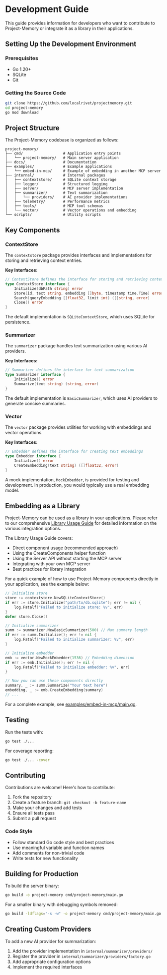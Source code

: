 # Development Guide

This guide provides information for developers who want to contribute to Project-Memory or integrate it as a library in their applications.

## Setting Up the Development Environment

### Prerequisites

- Go 1.20+
- SQLite
- Git

### Getting the Source Code

```bash
git clone https://github.com/localrivet/projectmemory.git
cd project-memory
go mod download
```

## Project Structure

The Project-Memory codebase is organized as follows:

```
project-memory/
├── cmd/                  # Application entry points
│   └── project-memory/   # Main server application
├── docs/                 # Documentation
├── examples/             # Example applications
│   └── embed-in-mcp/     # Example of embedding in another MCP server
├── internal/             # Internal packages
│   ├── contextstore/     # SQLite context storage
│   ├── logger/           # Structured logging
│   ├── server/           # MCP server implementation
│   ├── summarizer/       # Text summarization
│   │   └── providers/    # AI provider implementations
│   ├── telemetry/        # Performance metrics
│   ├── tools/            # MCP tool schemas
│   └── vector/           # Vector operations and embedding
└── scripts/              # Utility scripts
```

## Key Components

### ContextStore

The `contextstore` package provides interfaces and implementations for storing and retrieving context entries.

**Key Interfaces:**

```go
// ContextStore defines the interface for storing and retrieving context
type ContextStore interface {
    Initialize(dbPath string) error
    Store(id, text string, embedding []byte, timestamp time.Time) error
    Search(queryEmbedding []float32, limit int) ([]string, error)
    Close() error
}
```

The default implementation is `SQLiteContextStore`, which uses SQLite for persistence.

### Summarizer

The `summarizer` package handles text summarization using various AI providers.

**Key Interfaces:**

```go
// Summarizer defines the interface for text summarization
type Summarizer interface {
    Initialize() error
    Summarize(text string) (string, error)
}
```

The default implementation is `BasicSummarizer`, which uses AI providers to generate concise summaries.

### Vector

The `vector` package provides utilities for working with embeddings and vector operations.

**Key Interfaces:**

```go
// Embedder defines the interface for creating text embeddings
type Embedder interface {
    Initialize() error
    CreateEmbedding(text string) ([]float32, error)
}
```

A mock implementation, `MockEmbedder`, is provided for testing and development. In production, you would typically use a real embedding model.

## Embedding as a Library

Project-Memory can be used as a library in your applications. Please refer to our comprehensive [Library Usage Guide](library_usage.md) for detailed information on the various integration options.

The Library Usage Guide covers:

- Direct component usage (recommended approach)
- Using the CreateComponents helper function
- Using the Server API without starting the MCP server
- Integrating with your own MCP server
- Best practices for library integration

For a quick example of how to use Project-Memory components directly in your application, see the example below:

```go
// Initialize store
store := contextstore.NewSQLiteContextStore()
if err := store.Initialize("path/to/db.sqlite"); err != nil {
    log.Fatalf("Failed to initialize store: %v", err)
}
defer store.Close()

// Initialize summarizer
summ := summarizer.NewBasicSummarizer(500) // Max summary length
if err := summ.Initialize(); err != nil {
    log.Fatalf("Failed to initialize summarizer: %v", err)
}

// Initialize embedder
emb := vector.NewMockEmbedder(1536) // Embedding dimension
if err := emb.Initialize(); err != nil {
    log.Fatalf("Failed to initialize embedder: %v", err)
}

// Now you can use these components directly
summary, _ := summ.Summarize("Your text here")
embedding, _ := emb.CreateEmbedding(summary)
// ...
```

For a complete example, see [examples/embed-in-mcp/main.go](../examples/embed-in-mcp/main.go).

## Testing

Run the tests with:

```bash
go test ./...
```

For coverage reporting:

```bash
go test ./... -cover
```

## Contributing

Contributions are welcome! Here's how to contribute:

1. Fork the repository
2. Create a feature branch: `git checkout -b feature-name`
3. Make your changes and add tests
4. Ensure all tests pass
5. Submit a pull request

### Code Style

- Follow standard Go code style and best practices
- Use meaningful variable and function names
- Add comments for non-trivial code
- Write tests for new functionality

## Building for Production

To build the server binary:

```bash
go build -o project-memory cmd/project-memory/main.go
```

For a smaller binary with debugging symbols removed:

```bash
go build -ldflags="-s -w" -o project-memory cmd/project-memory/main.go
```

## Creating Custom Providers

To add a new AI provider for summarization:

1. Add the provider implementation in `internal/summarizer/providers/`
2. Register the provider in `internal/summarizer/providers/factory.go`
3. Add appropriate configuration options
4. Implement the required interfaces
